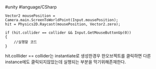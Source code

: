 #unity #language/CSharp  

```CSharp
Vector2 mousePosition = Camera.main.ScreenToWorldPoint(Input.mousePosition);
hit = Physics2D.Raycast(mousePosition, Vector2.zero);

if (hit.collider == collider && Input.GetMouseButtonUp(0))
{
	//실행할 코드
}
```
hit.colllider == collider는  instantiate로 생성한경우
한오브젝트를 클릭하면 다른 instance에도 클릭되지않았는데 실행되는 부분을 막기위해존재한다.